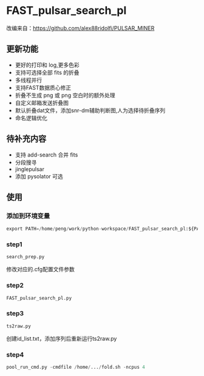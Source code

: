# FAST_pulsar_search_pl

改编来自：https://github.com/alex88ridolfi/PULSAR_MINER

## 更新功能
* 更好的打印和 log,更多色彩
* 支持可选择全部 fits 的折叠
* 多线程并行
* 支持FAST数据质心修正
* 折叠不生成 png 或 png 空白时的额外处理
* 自定义邮箱发送折叠图
* 默认折叠dat文件，添加snr-dm辅助判断图,人为选择待折叠序列
* 命名逻辑优化


## 待补充内容
* 支持 add-search 合并 fits 
* 分段搜寻
* jinglepulsar
* 添加 pysolator 可选

## 使用
### 添加到环境变量
```python
export PATH=/home/peng/work/python-workspace/FAST_pulsar_search_pl:${PATH}
```

### step1
```python
search_prep.py
```
修改对应的.cfg配置文件参数

### step2
```python
FAST_pulsar_search_pl.py
```

### step3
```python
ts2raw.py
```
创建id_list.txt，添加序列后重新运行ts2raw.py

### step4
```python
pool_run_cmd.py -cmdfile /home/.../fold.sh -ncpus 4
```
